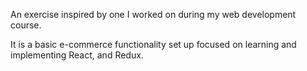 An exercise inspired by one I worked on during my web development course.

It is a basic e-commerce functionality set up focused on learning and implementing React, and Redux.
